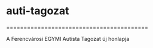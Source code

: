 # auti-tagozat

=========================================

A Ferencvárosi EGYMI Autista Tagozat új honlapja

